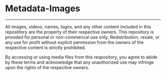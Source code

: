 # Metadata-Images
---
All images, videos, names, logos, and any other content included in this repostitory are the property of their respective owners. This repository is provided for personal or non-commerical use only. Redistribution, resale, or any use for profit without explicit permission from the owners of the respective content is strictly prohibited. 

By accessing or using media files from this respository, you agree to abide by these terms and acknowledge that any unauthorized use may infringe upon the rights of the respective owners.